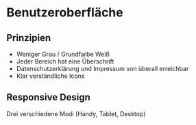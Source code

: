 Benutzeroberfläche
==================

Prinzipien
----------

- Weniger Grau / Grundfarbe Weiß
- Jeder Bereich hat eine Überschrift
- Datenschutzerklärung und Impressum von überall erreichbar
- Klar verständliche Icons

Responsive Design
-----------------

Drei verschiedene Modi (Handy, Tablet, Desktop)
